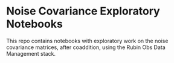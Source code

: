 # Noise Covariance Exploratory Notebooks

This repo contains notebooks with exploratory work on the noise covariance matrices, after coaddition, using the Rubin Obs Data Management stack.
